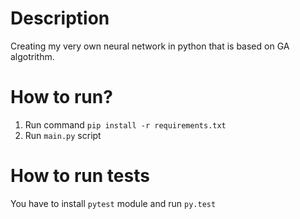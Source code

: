 # Description

Creating my very own neural network in python that is based on GA algotrithm.


# How to run?

1. Run command ```pip install -r requirements.txt ```
1. Run ```main.py``` script

# How to run tests 

You have to install ```pytest``` module and run ```py.test```